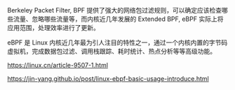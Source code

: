Berkeley Packet Filter, BPF 提供了强大的网络包过滤规则，可以确定应该检查哪些流量、忽略哪些流量等，而内核近几年发展的 Extended BPF, eBPF 实际上将应用范围，处理效率进行了更新。

eBPF 是 Linux 内核近几年最为引人注目的特性之一，通过一个内核内置的字节码虚拟机，完成数据包过滤、调用栈跟踪、耗时统计、热点分析等等高级功能。



https://linux.cn/article-9507-1.html

https://jin-yang.github.io/post/linux-ebpf-basic-usage-introduce.html